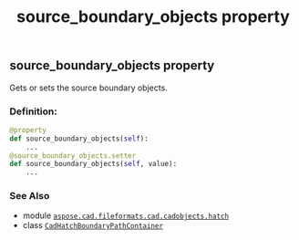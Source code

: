 ﻿---
title: source_boundary_objects property
second_title: Aspose.CAD for Python via .NET API References
description: 
type: docs
weight: 60
url: /python-net/aspose.cad.fileformats.cad.cadobjects.hatch/cadhatchboundarypathcontainer/source_boundary_objects/
is_root: false
---

## source_boundary_objects property


Gets or sets the source boundary objects.
### Definition:
```python
@property
def source_boundary_objects(self):
    ...
@source_boundary_objects.setter
def source_boundary_objects(self, value):
    ...
```

### See Also
* module [`aspose.cad.fileformats.cad.cadobjects.hatch`](../../)
* class [`CadHatchBoundaryPathContainer`](/cad/python-net/aspose.cad.fileformats.cad.cadobjects.hatch/cadhatchboundarypathcontainer)
